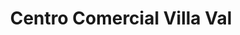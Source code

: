 ---
title: "Centro Comercial Villa Val"
url: /san-isidro/centro-comercial-villa-val/
shop: Einkaufszentrum
---